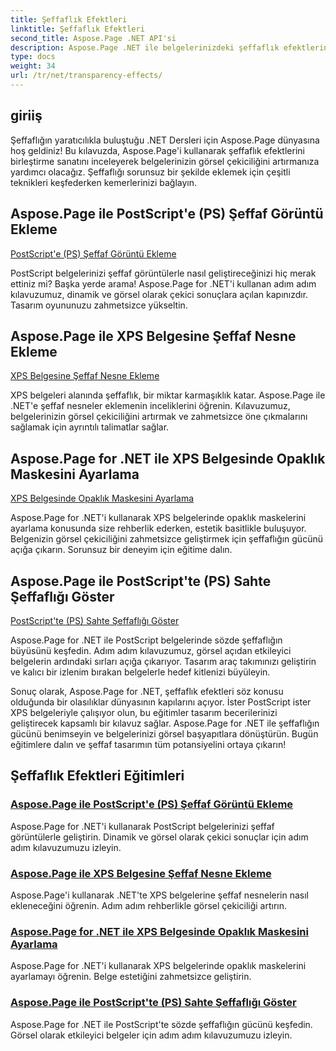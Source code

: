 ```yaml
---
title: Şeffaflık Efektleri
linktitle: Şeffaflık Efektleri
second_title: Aspose.Page .NET API'si
description: Aspose.Page .NET ile belgelerinizdeki şeffaflık efektlerinin büyüsünü keşfedin. Çarpıcı görsel geliştirmeler için tasarımınızı adım adım eğitimlerle geliştirin.
type: docs
weight: 34
url: /tr/net/transparency-effects/
---
```


## giriiş

Şeffaflığın yaratıcılıkla buluştuğu .NET Dersleri için Aspose.Page dünyasına hoş geldiniz! Bu kılavuzda, Aspose.Page'i kullanarak şeffaflık efektlerini birleştirme sanatını inceleyerek belgelerinizin görsel çekiciliğini artırmanıza yardımcı olacağız. Şeffaflığı sorunsuz bir şekilde eklemek için çeşitli teknikleri keşfederken kemerlerinizi bağlayın.

## Aspose.Page ile PostScript'e (PS) Şeffaf Görüntü Ekleme
[PostScript'e (PS) Şeffaf Görüntü Ekleme](./add-transparent-image-to-postscript-ps/)

PostScript belgelerinizi şeffaf görüntülerle nasıl geliştireceğinizi hiç merak ettiniz mi? Başka yerde arama! Aspose.Page for .NET'i kullanan adım adım kılavuzumuz, dinamik ve görsel olarak çekici sonuçlara açılan kapınızdır. Tasarım oyununuzu zahmetsizce yükseltin.

## Aspose.Page ile XPS Belgesine Şeffaf Nesne Ekleme
[XPS Belgesine Şeffaf Nesne Ekleme](./add-transparent-object-to-xps-document/)

XPS belgeleri alanında şeffaflık, bir miktar karmaşıklık katar. Aspose.Page ile .NET'e şeffaf nesneler eklemenin inceliklerini öğrenin. Kılavuzumuz, belgelerinizin görsel çekiciliğini artırmak ve zahmetsizce öne çıkmalarını sağlamak için ayrıntılı talimatlar sağlar.

## Aspose.Page for .NET ile XPS Belgesinde Opaklık Maskesini Ayarlama
[XPS Belgesinde Opaklık Maskesini Ayarlama](./set-opacity-mask-in-xps-document/)

Aspose.Page for .NET'i kullanarak XPS belgelerinde opaklık maskelerini ayarlama konusunda size rehberlik ederken, estetik basitlikle buluşuyor. Belgenizin görsel çekiciliğini zahmetsizce geliştirmek için şeffaflığın gücünü açığa çıkarın. Sorunsuz bir deneyim için eğitime dalın.

## Aspose.Page ile PostScript'te (PS) Sahte Şeffaflığı Göster
[PostScript'te (PS) Sahte Şeffaflığı Göster](./show-pseudo-transparency-in-postscript-ps/)

Aspose.Page for .NET ile PostScript belgelerinde sözde şeffaflığın büyüsünü keşfedin. Adım adım kılavuzumuz, görsel açıdan etkileyici belgelerin ardındaki sırları açığa çıkarıyor. Tasarım araç takımınızı geliştirin ve kalıcı bir izlenim bırakan belgelerle hedef kitlenizi büyüleyin.

Sonuç olarak, Aspose.Page for .NET, şeffaflık efektleri söz konusu olduğunda bir olasılıklar dünyasının kapılarını açıyor. İster PostScript ister XPS belgeleriyle çalışıyor olun, bu eğitimler tasarım becerilerinizi geliştirecek kapsamlı bir kılavuz sağlar. Aspose.Page for .NET ile şeffaflığın gücünü benimseyin ve belgelerinizi görsel başyapıtlara dönüştürün. Bugün eğitimlere dalın ve şeffaf tasarımın tüm potansiyelini ortaya çıkarın!
## Şeffaflık Efektleri Eğitimleri
### [Aspose.Page ile PostScript'e (PS) Şeffaf Görüntü Ekleme](./add-transparent-image-to-postscript-ps/)
Aspose.Page for .NET'i kullanarak PostScript belgelerinizi şeffaf görüntülerle geliştirin. Dinamik ve görsel olarak çekici sonuçlar için adım adım kılavuzumuzu izleyin.
### [Aspose.Page ile XPS Belgesine Şeffaf Nesne Ekleme](./add-transparent-object-to-xps-document/)
Aspose.Page'i kullanarak .NET'te XPS belgelerine şeffaf nesnelerin nasıl ekleneceğini öğrenin. Adım adım rehberlikle görsel çekiciliği artırın.
### [Aspose.Page for .NET ile XPS Belgesinde Opaklık Maskesini Ayarlama](./set-opacity-mask-in-xps-document/)
Aspose.Page for .NET'i kullanarak XPS belgelerinde opaklık maskelerini ayarlamayı öğrenin. Belge estetiğini zahmetsizce geliştirin.
### [Aspose.Page ile PostScript'te (PS) Sahte Şeffaflığı Göster](./show-pseudo-transparency-in-postscript-ps/)
Aspose.Page for .NET ile PostScript'te sözde şeffaflığın gücünü keşfedin. Görsel olarak etkileyici belgeler için adım adım kılavuzumuzu izleyin.